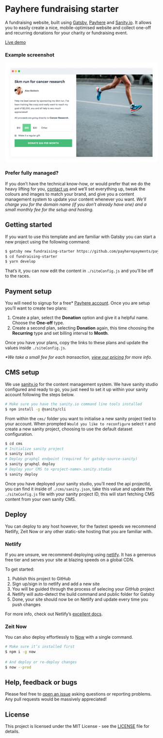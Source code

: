 # Payhere fundraising starter

A fundraising website, built using [Gatsby](https://www.gatsbyjs.org), [Payhere](https://payhere.co) and [Sanity.io](https://www.sanity.io/). It allows you to easily create a nice, mobile-optimised website and collect one-off and recurring donations for your charity or fundraising event.

[Live demo](https://fundraising.now.sh/)

### Example screenshot

![Fundraising example](./fundraiser-example.png)

### Prefer fully managed?

If you don’t have the technical know-how, or would prefer that we do the heavy lifting for you, [contact us](mailto:hello@payhere.co) and we’ll set everything up, tweak the colours and images to match your brand, and give you a content management system to update your content whenever you want. *We’ll charge you for the domain name (if you don’t already have one) and a small monthly fee for the setup and hosting.*

## Getting started

If you want to use this template and are familiar with Gatsby you can start a new project using the following command:

```sh
$ gatsby new fundraising-starter https://github.com/payherepayments/payhere-starter-fundraising
$ cd fundraising-starter
$ yarn develop
```

That’s it, you can now edit the content in `./siteConfig.js` and you’ll be off to the races.

## Payment setup

You will need to signup for a free* [Payhere account](https://app.payhere.co/signups/new?plan=starter). Once you are setup you’ll want to create two plans:

1. Create a plan, select the **Donation** option and give it a helpful name. Choose the **One-off** type.
2. Create a second plan, selecting **Donation** again, this time choosing the **Recurring** type and set billing interval to **Month**.

Once you have your plans, copy the links to these plans and update the values inside `./siteConfig.js`.

*\*We take a small fee for each transaction, [view our pricing](https://payhere.co/pricing/) for more info.*

## CMS setup

We use [sanity.io](https://www.sanity.io/) for the content management system. We have sanity studio configured and ready to go, you just need to set it up within your sanity account following the steps below.

```sh
# Make sure you have the sanity.io command line tools installed
$ npm install -g @sanity/cli
```

From within the `cms/` folder you want to initialise a new sanity project tied to your account. When prompted `Would you like to reconfigure` select `Y` and create a new sanity project, choosing to use the default dataset configuration.

```sh
$ cd cms
# Initialize sanity project
$ sanity init
# Deploy graphql endpoint (required for gatsby-source-sanity)
$ sanity graphql deploy
# Deploy your CMS to <project-name>.sanity.studio
$ sanity deploy
```

Once you have deployed your sanity studio, you’ll need the api projectId, you can find it inside of `./cms/sanity.json`, take this value and update the `./siteConfig.js` file with your sanity project ID, this will start fetching CMS content from your own sanity CMS.

## Deploy

You can deploy to any host however, for the fastest speeds we recommend Netlify, Zeit Now or any other static-site hosting that you are familiar with.

### Netlify

If you are unsure, we recommend deploying using [netlify](https://www.netlify.com/). It has a generous free tier and serves your site at blazing speeds on a global CDN.

To get started:
1. Publish this project to GitHub
2. Sign up/sign in to netlify and add a new site
3. You will be guided through the process of selecing your GitHub project
4. Netlify will auto-detect the build command and public folder for Gatsby
5. Done, your site should now be on Netlify and update every time you push changes

For more info, check out Netlify’s [excellent docs](https://docs.netlify.com/#get-started).

### Zeit Now

You can also deploy effortlessly to [Now](https://zeit.co/home) with a single command.

```sh
# Make sure it’s installed first
$ npm i -g now

# And deploy or re-deploy changes
$ now --prod
```

## Help, feedback or bugs

Please feel free to [open an issue](/payherepayments/payhere-starter-fundraising/issues/new) asking questions or reporting problems. Any pull requests would be massively appreciated!

## License

This project is licensed under the MIT License - see the [LICENSE](LICENSE) file for details.
